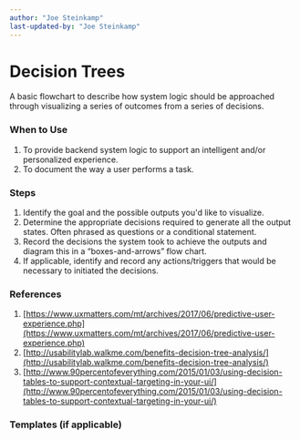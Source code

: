 ```yaml
---
author: "Joe Steinkamp"
last-updated-by: "Joe Steinkamp"
---
```


# Decision Trees

A basic flowchart to describe how system logic should be approached through visualizing a series of outcomes from a series of decisions.

### When to Use

1. To provide backend system logic to support an intelligent and/or personalized experience.
2. To document the way a user performs a task.

### Steps

1. Identify the goal and the possible outputs you'd like to visualize.
2. Determine the appropriate decisions required to generate all the output states. Often phrased as questions or a conditional statement.
3. Record the decisions the system took to achieve the outputs and diagram this in a “boxes-and-arrows” flow chart.
4. If applicable, identify and record any actions/triggers that would be necessary to initiated the decisions.

### References

1. [https://www.uxmatters.com/mt/archives/2017/06/predictive-user-experience.php](https://www.uxmatters.com/mt/archives/2017/06/predictive-user-experience.php)
2. [http://usabilitylab.walkme.com/benefits-decision-tree-analysis/](http://usabilitylab.walkme.com/benefits-decision-tree-analysis/)
3. [http://www.90percentofeverything.com/2015/01/03/using-decision-tables-to-support-contextual-targeting-in-your-ui/](http://www.90percentofeverything.com/2015/01/03/using-decision-tables-to-support-contextual-targeting-in-your-ui/)

### Templates \(if applicable\)



